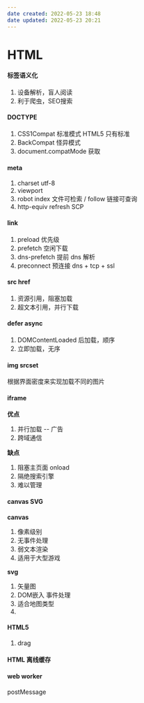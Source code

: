 ```yaml
---
date created: 2022-05-23 18:48
date updated: 2022-05-23 20:21
---
```


# HTML

#### 标签语义化

1. 设备解析，盲人阅读
2. 利于爬虫，SEO搜索

#### DOCTYPE

1. CSS1Compat 标准模式 HTML5 只有标准
2. BackCompat 怪异模式
3. document.compatMode 获取

#### meta

1. charset utf-8
2. viewport
3. robot index 文件可检索 / follow 链接可查询
4. http-equiv refresh SCP

#### link

1. preload 优先级
2. prefetch 空闲下载
3. dns-prefetch 提前 dns 解析
4. preconnect 预连接 dns + tcp + ssl

#### src href

1. 资源引用，阻塞加载
2. 超文本引用，并行下载

#### defer async

1. DOMContentLoaded 后加载，顺序
2. 立即加载，无序

#### img srcset

根据界面密度来实现加载不同的图片

#### iframe

**优点**

1. 并行加载 -- 广告
2. 跨域通信

**缺点**

1. 阻塞主页面 onload
2. 隔绝搜索引擎
3. 难以管理

#### canvas SVG

**canvas**

1. 像素级别
2. 无事件处理
3. 弱文本渲染
4. 适用于大型游戏

**svg**

1. 矢量图
2. DOM嵌入 事件处理
3. 适合地图类型
4.

#### HTML5

1. drag

#### HTML 离线缓存

#### web worker

postMessage
